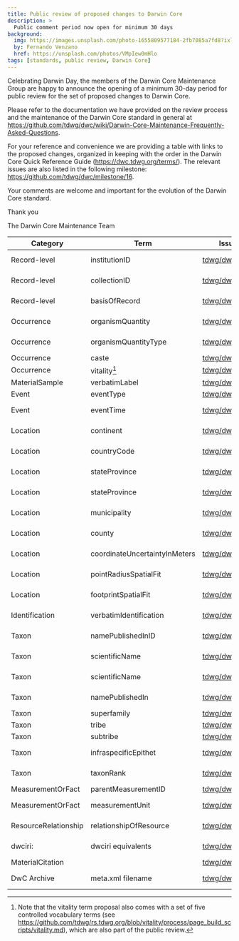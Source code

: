 ```yaml
---
title: Public review of proposed changes to Darwin Core
description: >
  Public comment period now open for minimum 30 days
background:
  img: https://images.unsplash.com/photo-1655809577184-2fb7085a7fd8?ixlib=rb-4.0.3&ixid=MnwxMjA3fDB8MHxwaG90by1wYWdlfHx8fGVufDB8fHx8&auto=format&fit=crop&w=2970&q=80
  by: Fernando Venzano
  href: https://unsplash.com/photos/VMpIew0mHlo
tags: [standards, public review, Darwin Core]
---
```


Celebrating Darwin Day, the members of the Darwin Core Maintenance Group are happy to announce the opening of a minimum 30-day period for public review for the set of proposed changes to Darwin Core.

Please refer to the documentation we have provided on the review process and the maintenance of the Darwin Core standard in general at <https://github.com/tdwg/dwc/wiki/Darwin-Core-Maintenance-Frequently-Asked-Questions>.

For your reference and convenience we are providing a table with links to the proposed changes, organized in keeping with the order in the Darwin Core Quick Reference Guide (<https://dwc.tdwg.org/terms/>). The relevant issues are also listed in the following milestone: <https://github.com/tdwg/dwc/milestone/16>.

Your comments are welcome and important for the evolution of the Darwin Core standard.

Thank you

The Darwin Core Maintenance Team

| Category | Term | Issue | Action | Nature |
| -------- | ---- | ----- | ------ | ------ |
| Record-level | institutionID | [tdwg/dwc#406](https://github.com/tdwg/dwc/issues/406) | change | non-normative |
| Record-level | collectionID | [tdwg/dwc#406](https://github.com/tdwg/dwc/issues/406) | change | non-normative |
| Record-level | basisOfRecord | [tdwg/dwc#416](https://github.com/tdwg/dwc/issues/416) | change | non-normative |
| Occurrence | organismQuantity | [tdwg/dwc#423](https://github.com/tdwg/dwc/issues/423) | change | non-normative |
| Occurrence | organismQuantityType | [tdwg/dwc#424](https://github.com/tdwg/dwc/issues/424) | change | non-normative |
| Occurrence | caste | [tdwg/dwc#412](https://github.com/tdwg/dwc/issues/412) | new | normative |
| Occurrence | vitality[^1] | [tdwg/dwc#363](https://github.com/tdwg/dwc/issues/363) | new | normative |
| MaterialSample | verbatimLabel | [tdwg/dwc#32](https://github.com/tdwg/dwc/issues/32) | new | normative |
| Event | eventType | [tdwg/dwc#408](https://github.com/tdwg/dwc/issues/408) | new | normative |
| Event | eventTime | [tdwg/dwc#407](https://github.com/tdwg/dwc/issues/407) | change | non-normative |
| Location | continent | [tdwg/dwc#393](https://github.com/tdwg/dwc/issues/393) | change | non-normative |
| Location | countryCode | [tdwg/dwc#394](https://github.com/tdwg/dwc/issues/394) | change | non-normative |
| Location | stateProvince | [tdwg/dwc#395](https://github.com/tdwg/dwc/issues/395) | change | non-normative |
| Location | stateProvince | [tdwg/dwc#401](https://github.com/tdwg/dwc/issues/401) | change | non-normative |
| Location | municipality | [tdwg/dwc#397](https://github.com/tdwg/dwc/issues/397) | change | non-normative |
| Location | county | [tdwg/dwc#396](https://github.com/tdwg/dwc/issues/396) | change | non-normative |
| Location | coordinateUncertaintyInMeters | [tdwg/dwc#422](https://github.com/tdwg/dwc/issues/422) | change | non-normative |
| Location | pointRadiusSpatialFit | [tdwg/dwc#419](https://github.com/tdwg/dwc/issues/419) | change | non-normative |
| Location | footprintSpatialFit | [tdwg/dwc#420](https://github.com/tdwg/dwc/issues/420) | change | non-normative |
| Identification | verbatimIdentification | [tdwg/dwc#392](https://github.com/tdwg/dwc/issues/392) | change | non-normative |
| Taxon | namePublishedInID | [tdwg/dwc#405](https://github.com/tdwg/dwc/issues/405) | change | non-normative |
| Taxon | scientificName | [tdwg/dwc#388](https://github.com/tdwg/dwc/issues/388) | change | non-normative |
| Taxon | scientificName | [tdwg/dwc#391](https://github.com/tdwg/dwc/issues/391) | change | non-normative |
| Taxon | namePublishedIn | [tdwg/dwc#405](https://github.com/tdwg/dwc/issues/405) | change | non-normative |
| Taxon | superfamily | [tdwg/dwc#65](https://github.com/tdwg/dwc/issues/65) | new | normative |
| Taxon | tribe | [tdwg/dwc#45](https://github.com/tdwg/dwc/issues/45) | new | normative |
| Taxon | subtribe | [tdwg/dwc#46](https://github.com/tdwg/dwc/issues/46) | new | normative |
| Taxon | infraspecificEpithet | [tdwg/dwc#387](https://github.com/tdwg/dwc/issues/387) | change | non-normative |
| Taxon | taxonRank | [tdwg/dwc#390](https://github.com/tdwg/dwc/issues/390) | change | non-normative |
| MeasurementOrFact | parentMeasurementID | [tdwg/dwc#362](https://github.com/tdwg/dwc/issues/362) | new | normative |
| MeasurementOrFact | measurementUnit | [tdwg/dwc#409](https://github.com/tdwg/dwc/issues/409) | change | non-normative |
| ResourceRelationship | relationshipOfResource | [tdwg/dwc#400](https://github.com/tdwg/dwc/issues/400) | change | non-normative |
| dwciri: | dwciri equivalents | [tdwg/dwc#379](https://github.com/tdwg/dwc/issues/379) | change | non-normative |
| MaterialCitation |  | [tdwg/dwc#372](https://github.com/tdwg/dwc/issues/372) | change | normative |
| DwC Archive | meta.xml filename | [tdwg/dwc#144](https://github.com/tdwg/dwc/issues/144) | change | non-normative |

[^1]: Note that the vitality term proposal also comes with a set of five controlled vocabulary terms (see <https://github.com/tdwg/rs.tdwg.org/blob/vitality/process/page_build_scripts/vitality.md>), which are also part of the public review.
